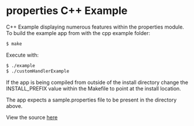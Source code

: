 # properties C++ Example

C++ Example displaying numerous features within the properties module. To build the example
app from with the cpp example folder:

```bash
$ make
```

Execute with:

```bash
$ ./example
$ ./customHandlerExample
```

If the app is being compiled from outside of the install directory change the 
INSTALL_PREFIX value within the Makefile to point at the install location.

The app expects a sample.properties file to be present in the directory above.

View the source [here](example.cpp)
